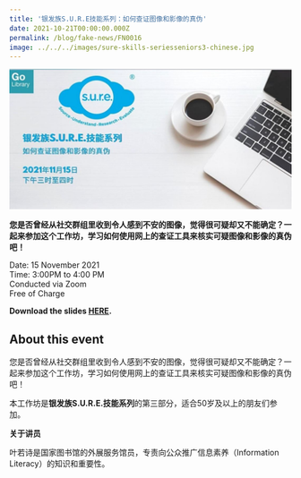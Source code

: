 ```yaml
---
title: '银发族S.U.R.E技能系列：如何查证图像和影像的真伪'
date: 2021-10-21T00:00:00.000Z
permalink: /blog/fake-news/FN0016
image: ../../../images/sure-skills-seriesseniors3-chinese.jpg
---
```


![](../../../images/sure-skills-seriesseniors3-chinese.jpg)

**您是否曾经从社交群组里收到令人感到不安的图像，觉得很可疑却又不能确定？一起来参加这个工作坊，学习如何使用网上的查证工具来核实可疑图像和影像的真伪吧！**

Date: 15 November 2021 <br>Time: 3:00PM to 4:00 PM<br>Conducted via Zoom<br>Free of Charge

**Download the slides [HERE](https://go.gov.sg/nlb-sure-15nov2021-slides).**

## About this event

您是否曾经从社交群组里收到令人感到不安的图像，觉得很可疑却又不能确定？一起来参加这个工作坊，学习如何使用网上的查证工具来核实可疑图像和影像的真伪吧！

本工作坊是**银发族S.U.R.E.技能系列**的第三部分，适合50岁及以上的朋友们参加。

**关于讲员**

叶若诗是国家图书馆的外展服务馆员，专责向公众推广信息素养（Information Literacy）的知识和重要性。